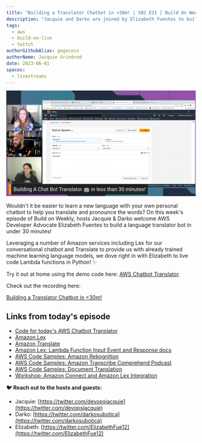 ```yaml
---
title: "Building a Translator Chatbot in <30m! | S02 E21 | Build On Weekly"
description: "Jacquie and Darko are joined by Elizabeth Fuentes to build a language translator chatbot in under 30 minutes!"
tags:
  - aws
  - build-on-live
  - twitch
authorGithubAlias: gogococo
authorName: Jacquie Grindrod
date: 2023-06-01
spaces:
  - livestreams
---
```


![Jacquie & Darko Streaming](images/translator-bot.png)

Wouldn't it be easier to learn a new language with your own personal chatbot to help you translate and pronounce the words? On this week's episode of Build on Weekly, hosts Jacquie & Darko welcome AWS Developer Advocate Elizabeth Fuentes to build a language translator bot in under 30 minutes!

Leveraging a number of Amazon services including Lex for our conversational chatbot and Translate to provide us with already trained machine learning language models, we dove right in with Elizabeth to live code Lambda functions in Python! ✨

Try it out at home using the demo code here: [AWS Chatbot Translator](https://github.com/elizabethfuentes12/aws-chatbot-translator).

Check out the recording here:

[Building a Translator Chatbot in <30m!](https://www.twitch.tv/videos/1860069336)

## Links from today's episode

- [Code for today's AWS Chatbot Translator](https://github.com/elizabethfuentes12/aws-chatbot-translator)
- [Amazon Lex](https://aws.amazon.com/lex/)
- [Amazon Translate](https://aws.amazon.com/translate/)
- [Amazon Lex: Lambda Function Input Event and Response docs](https://docs.aws.amazon.com/lex/latest/dg/lambda-input-response-format.html)
- [AWS Code Samples: Amazon Rekognition](https://github.com/aws-samples/amazon-rekognition-code-samples)
- [AWS Code Samples: Amazon Transcribe Comprehend Podcast](https://github.com/aws-samples/amazon-transcribe-comprehend-podcast)
- [AWS Code Samples: Document Translation](https://github.com/aws-samples/document-translation)
- [Workshop: Amazon Connect and Amazon Lex Integration](https://catalog.us-east-1.prod.workshops.aws/workshops/638d00f5-2248-488f-b7ca-903e8b966bf8/en-US)

**🐦 Reach out to the hosts and guests:**

- Jacquie: [https://twitter.com/devopsjacquie](https://twitter.com/devopsjacquie)
- Darko: [https://twitter.com/darkosubotica](https://twitter.com/darkosubotica)
- Elizabeth: [https://twitter.com/ElizabethFue12](https://twitter.com/ElizabethFue12)
